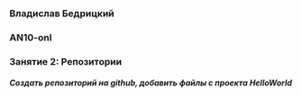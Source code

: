 <h3>Владислав Бедрицкий</h3>
<h3>AN10-onl</h3>
<h3>Занятие 2: Репозитории</h3>
<h5>Создать репозиторий на github, добавить файлы с проекта HelloWorld</h5>